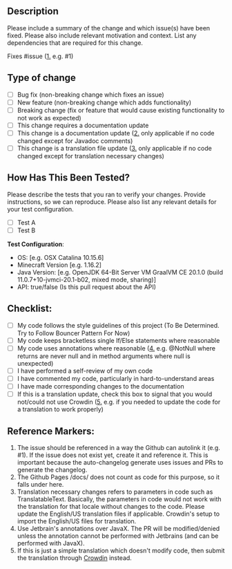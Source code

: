 ## Description

Please include a summary of the change and which issue(s) have been fixed. Please also include relevant motivation and context. List any dependencies that are required for this change.

Fixes #issue ([1.](#reference-markers) e.g. #1) 

## Type of change

- [ ] Bug fix (non-breaking change which fixes an issue)
- [ ] New feature (non-breaking change which adds functionality)
- [ ] Breaking change (fix or feature that would cause existing functionality to not work as expected)
- [ ] This change requires a documentation update
- [ ] This change is a documentation update ([2.](#reference-markers) only applicable if no code changed except for Javadoc comments)
- [ ] This change is a translation file update ([3.](#reference-markers) only applicable if no code changed except for translation necessary changes)

## How Has This Been Tested?

Please describe the tests that you ran to verify your changes. Provide instructions, so we can reproduce. Please also list any relevant details for your test configuration.

- [ ] Test A
- [ ] Test B

**Test Configuration**:
- OS: [e.g. OSX Catalina 10.15.6]
- Minecraft Version [e.g. 1.16.2]
- Java Version: [e.g. OpenJDK 64-Bit Server VM GraalVM CE 20.1.0 (build 11.0.7+10-jvmci-20.1-b02, mixed mode, sharing)]
- API: true/false (Is this pull request about the API)

## Checklist:

- [ ] My code follows the style guidelines of this project (To Be Determined. Try to Follow Bouncer Pattern For Now)
- [ ] My code keeps bracketless single If/Else statements where reasonable
- [ ] My code uses annotations where reasonable ([4.](#reference-markers) e.g. @NotNull where returns are never null and in method arguments where null is unexpected)
- [ ] I have performed a self-review of my own code
- [ ] I have commented my code, particularly in hard-to-understand areas
- [ ] I have made corresponding changes to the documentation
- [ ] If this is a translation update, check this box to signal that you would not/could not use Crowdin ([5.](#reference-markers) e.g. if you needed to update the code for a translation to work properly)

## Reference Markers:

1. The issue should be referenced in a way the Github can autolink it (e.g. #1). If the issue does not exist yet, create it and reference it. This is important because the auto-changelog generate uses issues and PRs to generate the changelog.
2. The Github Pages /docs/ does not count as code for this purpose, so it falls under here.
3. Translation necessary changes refers to parameters in code such as TranslatableText.
Basically, the parameters in code would not work with the translation for that locale without changes to the code.
Please update the English/US translation files if applicable. Crowdin's setup to import the English/US files for translation.
4. Use Jetbrain's annotations over JavaX. The PR will be modified/denied unless the annotation cannot be performed with Jetbrains (and can be performed with JavaX).
5. If this is just a simple translation which doesn't modify code, then submit the translation through [Crowdin][crowdin-link] instead.

[crowdin-link]: <https://crwd.in/randomtech> "Crowdin Link"